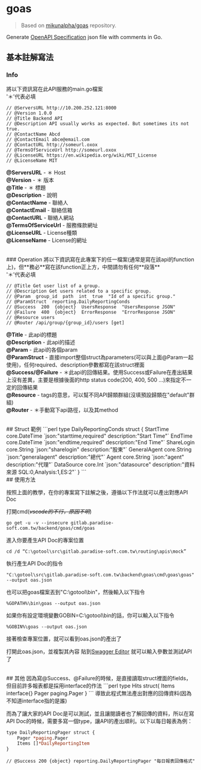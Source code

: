 # goas
> Based on [mikunalpha/goas](https://github.com/mikunalpha/goas) repository.

Generate [OpenAPI Specification](https://swagger.io/specification) json file with comments in Go.

## 基本註解寫法
### Info
將以下資訊寫在此API服務的main.go檔案   </br>
'＊'代表必填   </br>

```
// @ServersURL http://10.200.252.121:8000
// @Version 1.0.0 
// @Title Backend API
// @Description API usually works as expected. But sometimes its not true.
// @ContactName Abcd
// @ContactEmail abce@email.com
// @ContactURL http://someurl.oxox
// @TermsOfServiceUrl http://someurl.oxox
// @LicenseURL https://en.wikipedia.org/wiki/MIT_License
// @LicenseName MIT
```

**@ServersURL** - ＊ Host   </br>
**@Version** - ＊ 版本   </br>
**@Title** - ＊ 標題   </br>
**@Description** - 說明   </br>
**@ContactName** - 聯絡人   </br>
**@ContactEmail** - 聯絡信箱   </br>
**@ContactURL** - 聯絡人網站   </br>
**@TermsOfServiceUrl** - 服務條款網址   </br>
**@LicenseURL** - License種類   </br>
**@LicenseName** - License的網址   </br>

   </br>
### Operation
將以下資訊寫在此專案下的任一檔案(通常是寫在該api的function上)，但**務必**寫在該function正上方，中間請勿有任何**段落**   </br>
'＊'代表必填   </br>

```
// @Title Get user list of a group.
// @Description Get users related to a specific group.
// @Param  group_id  path  int  true  "Id of a specific group."
// @ParamStruct  reporting.DailyReportingConds
// @Success  200  {object}  UsersResponse  "UsersResponse JSON"
// @Failure  400  {object}  ErrorResponse  "ErrorResponse JSON"
// @Resource users
// @Router /api/group/{group_id}/users [get]
```

**@Title** - 此api的標題   </br>
**@Description** - 此api的描述   </br>
**@Param** - 此api的各個param   </br>
**@ParamStruct** - 直接import整個struct為parameters(可以與上面@Param一起使用)，任何required、description參數都寫在該struct裡面   </br>
**@Success/@Failure** - ＊此api的回傳結果。使用Success或Failure在產出結果上沒有差異，主要是根據後面的http status code(200, 400, 500 ...)來指定不一定的回傳結果   </br>
**@Resource** - tags的意思，可以幫不同API歸類群組(沒填預設歸類在"default"群組)   </br>
**@Router** - ＊手動寫下api路徑，以及其method   </br>

   </br>
## Struct 範例
```perl
type DailyReportingConds struct {
    StartTime    core.DateTime `json:"starttime,required" description:"Start Time"`
    EndTime      core.DateTime `json:"endtime,required" description:"End Time"`
    ShareLogin   core.String   `json:"sharelogin" description:"股東"`
    GeneralAgent core.String   `json:"generalagent" description:"總代"`
    Agent        core.String   `json:"agent" description:"代理"`
    DataSource   core.Int      `json:"datasource" description:"資料來源 SQL:0,Analysis:1,ES:2"`
}
```

   </br>
## 使用方法

按照上面的教學，在你的專案寫下註解之後，遵循以下作法就可以產出對應API Doc   </br>

打開cmd(*~~vscode的不行，原因不明~~*)
```
go get -u -v --insecure gitlab.paradise-soft.com.tw/backend/goas/cmd/goas
```
進入你要產生API Doc的專案位置
```
cd /d “C:\gotool\src\gitlab.paradise-soft.com.tw\routing\apis\mock”
```
執行產生API Doc的指令
```
"C:\gotool\src\gitlab.paradise-soft.com.tw\backend\goas\cmd\goas\goas" --output oas.json
```
也可以把goas檔案丟到"C:\gotool\bin"，然後輸入以下指令
```
%GOPATH%\bin\goas --output oas.json
```
如果你有設定環境變數GOBIN=C:\gotool\bin的話，你可以輸入以下指令
```
%GOBIN%\goas --output oas.json
```
接著檢查專案位置，就可以看到oas.json的產出了

打開此oas.json，並複製其內容
貼到[Swagger Editor](http://editor.swagger.io/)
就可以輸入參數並測試API了

   </br>
## 其他
因為寫@Success、@Failure的時候，是直接讀取struct裡面的fields，但目前許多報表都是採用interface的作法
```perl
type Hits struct{
	Items interface{}
	Pager paging.Pager
}
```
導致此程式無法產出對應的回傳資料(因為不知道interface指的是誰)

而為了讓大家的API Doc是可以測試，並且讓閱讀者也了解回傳的資料，所以在寫API Doc的時候，需要多寫一個type，讓API的產出順利。以下以每日報表為例：
```perl
type DailyReportingPager struct {
    Pager *paging.Pager
    Items []*DailyReportingItem
}
```
```
// @Success 200 {object} reporting.DailyReportingPager "每日報表回傳格式"
```




